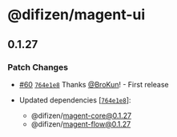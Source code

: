 # @difizen/magent-ui

## 0.1.27

### Patch Changes

- [#60](https://github.com/difizen/magent/pull/60) [`764e1e8`](https://github.com/difizen/magent/commit/764e1e8f00ae355ab190f17ff9e42a3dc9c3e7af) Thanks [@BroKun](https://github.com/BroKun)! - First release

- Updated dependencies [[`764e1e8`](https://github.com/difizen/magent/commit/764e1e8f00ae355ab190f17ff9e42a3dc9c3e7af)]:
  - @difizen/magent-core@0.1.27
  - @difizen/magent-flow@0.1.27
